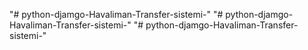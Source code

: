 "# python-djamgo-Havaliman-Transfer-sistemi-" 
"# python-djamgo-Havaliman-Transfer-sistemi-" 
"# python-djamgo-Havaliman-Transfer-sistemi-" 
